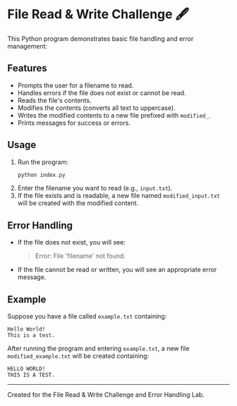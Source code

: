 # File Read & Write Challenge 🖋️

This Python program demonstrates basic file handling and error management:

## Features
- Prompts the user for a filename to read.
- Handles errors if the file does not exist or cannot be read.
- Reads the file's contents.
- Modifies the contents (converts all text to uppercase).
- Writes the modified contents to a new file prefixed with `modified_`.
- Prints messages for success or errors.

## Usage
1. Run the program:
	 ```powershell
	 python index.py
	 ```
2. Enter the filename you want to read (e.g., `input.txt`).
3. If the file exists and is readable, a new file named `modified_input.txt` will be created with the modified content.

## Error Handling
- If the file does not exist, you will see:
	> Error: File 'filename' not found.
- If the file cannot be read or written, you will see an appropriate error message.

## Example
Suppose you have a file called `example.txt` containing:
```
Hello World!
This is a test.
```
After running the program and entering `example.txt`, a new file `modified_example.txt` will be created containing:
```
HELLO WORLD!
THIS IS A TEST.
```

---
Created for the File Read & Write Challenge and Error Handling Lab.

